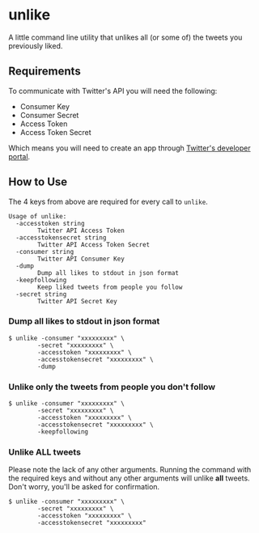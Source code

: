 # unlike

A little command line utility that unlikes all (or some of) the tweets you
previously liked.

## Requirements

To communicate with Twitter's API you will need the following:

- Consumer Key
- Consumer Secret
- Access Token
- Access Token Secret

Which means you will need to create an app through [Twitter's developer
portal](https://developer.twitter.com/en/docs/basics/getting-started).

## How to Use

The 4 keys from above are required for every call to `unlike`. 

```
Usage of unlike:
  -accesstoken string
        Twitter API Access Token
  -accesstokensecret string
        Twitter API Access Token Secret
  -consumer string
        Twitter API Consumer Key
  -dump
        Dump all likes to stdout in json format
  -keepfollowing
        Keep liked tweets from people you follow
  -secret string
        Twitter API Secret Key
```

### Dump all likes to stdout in json format

```
$ unlike -consumer "xxxxxxxxx" \
        -secret "xxxxxxxxx" \
        -accesstoken "xxxxxxxxx" \
        -accesstokensecret "xxxxxxxxx" \
        -dump
```

### Unlike only the tweets from people you don't follow

```
$ unlike -consumer "xxxxxxxxx" \
        -secret "xxxxxxxxx" \
        -accesstoken "xxxxxxxxx" \
        -accesstokensecret "xxxxxxxxx" \
        -keepfollowing
```

### Unlike __ALL__ tweets

Please note the lack of any other arguments. Running the command with the
required keys and without any other arguments will unlike __all__ tweets. Don't
worry, you'll be asked for confirmation.

```
$ unlike -consumer "xxxxxxxxx" \
        -secret "xxxxxxxxx" \
        -accesstoken "xxxxxxxxx" \
        -accesstokensecret "xxxxxxxxx"
```
